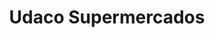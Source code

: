 ---
title: "Udaco Supermercados"
url: /san-cristobal-de-entrevinas/udaco-supermercados/
shop: supermercado
---